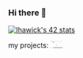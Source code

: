 ### Hi there 👋

<!--
**eskapte/eskapte** is a ✨ _special_ ✨ repository because its `README.md` (this file) appears on your GitHub profile.

Here are some ideas to get you started:

- 🔭 I’m currently working on ...
- 🌱 I’m currently learning ...
- 👯 I’m looking to collaborate on ...
- 🤔 I’m looking for help with ...
- 💬 Ask me about ...
- 📫 How to reach me: ...
- 😄 Pronouns: ...
- ⚡ Fun fact: ...
-->

[![lhawick's 42 stats](https://badge42.herokuapp.com/api/stats/lhawick?cursus=42cursus)](https://github.com/JaeSeoKim/badge42)


my projects:
<img src='https://github.com/eskapte/Forum/blob/master/Screenshots/%D0%90%D0%B2%D1%82%D0%BE%D1%80%D0%B8%D0%B7%D0%B0%D1%86%D0%B8%D1%8F.jpg?raw=true' width='25'/>
